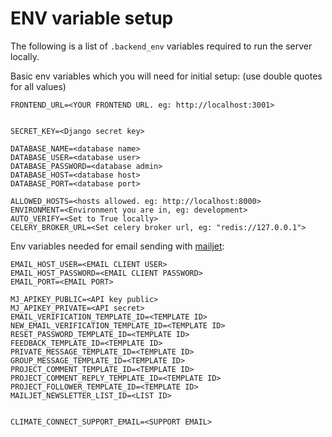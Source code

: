# ENV variable setup

The following is a list of `.backend_env` variables required to run the server locally.

Basic env variables which you will need for initial setup:
(use double quotes for all values)

```
FRONTEND_URL=<YOUR FRONTEND URL. eg: http://localhost:3001>


SECRET_KEY=<Django secret key>

DATABASE_NAME=<database name>
DATABASE_USER=<database user>
DATABASE_PASSWORD=<database admin>
DATABASE_HOST=<database host>
DATABASE_PORT=<database port>

ALLOWED_HOSTS=<hosts allowed. eg: http://localhost:8000>
ENVIRONMENT=<Environment you are in, eg: development>
AUTO_VERIFY=<Set to True locally>
CELERY_BROKER_URL=<Set celery broker url, eg: "redis://127.0.0.1">
```

Env variables needed for email sending with [mailjet](https://www.mailjet.com/):

```EMAIL_HOST=<YOUR EMAIL HOST>
EMAIL_HOST_USER=<EMAIL CLIENT USER>
EMAIL_HOST_PASSWORD=<EMAIL CLIENT PASSWORD>
EMAIL_PORT=<EMAIL PORT>

MJ_APIKEY_PUBLIC=<API key public>
MJ_APIKEY_PRIVATE=<API secret>
EMAIL_VERIFICATION_TEMPLATE_ID=<TEMPLATE ID>
NEW_EMAIL_VERIFICATION_TEMPLATE_ID=<TEMPLATE ID>
RESET_PASSWORD_TEMPLATE_ID=<TEMPLATE ID>
FEEDBACK_TEMPLATE_ID=<TEMPLATE ID>
PRIVATE_MESSAGE_TEMPLATE_ID=<TEMPLATE ID>
GROUP_MESSAGE_TEMPLATE_ID=<TEMPLATE ID>
PROJECT_COMMENT_TEMPLATE_ID=<TEMPLATE ID>
PROJECT_COMMENT_REPLY_TEMPLATE_ID=<TEMPLATE ID>
PROJECT_FOLLOWER_TEMPLATE_ID=<TEMPLATE ID>
MAILJET_NEWSLETTER_LIST_ID=<LIST ID>


CLIMATE_CONNECT_SUPPORT_EMAIL=<SUPPORT EMAIL>
```
